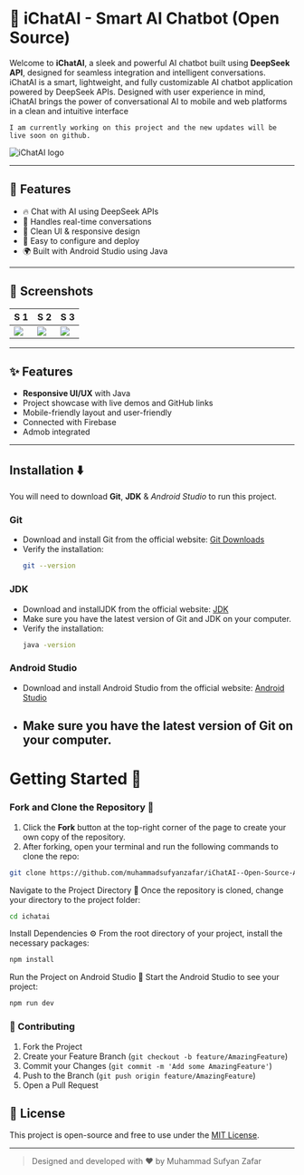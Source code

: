 # 🤖 **iChatAI - Smart AI Chatbot (Open Source)**

Welcome to **iChatAI**, a sleek and powerful AI chatbot built using **DeepSeek API**, designed for seamless integration and intelligent conversations.
iChatAI is a smart, lightweight, and fully customizable AI chatbot application powered by DeepSeek APIs. Designed with user experience in mind, iChatAI brings the power of conversational AI to mobile and web platforms in a clean and intuitive interface

```Note
I am currently working on this project and the new updates will be live soon on github.
  ```

![iChatAI logo](https://i.postimg.cc/ZqNmpWb8/ichatailogo.png)

---

## 🚀 Features
- 🔥 Chat with AI using DeepSeek APIs
- 🧠 Handles real-time conversations
- 💬 Clean UI & responsive design
- 🔧 Easy to configure and deploy
- 🌍 Built with Android Studio using Java

---

## 📸 Screenshots
| S 1 | S 2 | S 3 |
|--------|----------------|-------------------|
| ![](https://i.postimg.cc/0QCL0mLw/i-Chat-AI-S.jpg) | ![](https://i.postimg.cc/sDLbm30w/i-Chat-AI-S3.jpg) | ![](https://i.postimg.cc/fLMPyyJT/i-Chat-AI-S1.jpg) |

---

## ✨ Features

- **Responsive UI/UX** with Java
- Project showcase with live demos and GitHub links
- Mobile-friendly layout and user-friendly
- Connected with Firebase
- Admob integrated

---

## Installation ⬇️

You will need to download **Git**, **JDK** & *Android Studio* to run this project.

### Git

- Download and install Git from the official website: [Git Downloads](https://git-scm.com/)
- Verify the installation:
  ```bash
  git --version
  ```

### JDK

- Download and installJDK from the official website: [JDK](https://www.oracle.com/java/technologies/downloads/)
- Make sure you have the latest version of Git and JDK on your computer.
- Verify the installation:
  ```bash
  java -version
  ```

### Android Studio

- Download and install Android Studio from the official website: [Android Studio](https://developer.android.com/studio/)
- Make sure you have the latest version of Git on your computer.
  ---

# Getting Started 🎯

### Fork and Clone the Repository 🚀
1. Click the **Fork** button at the top-right corner of the page to create your own copy of the repository.
2. After forking, open your terminal and run the following commands to clone the repo:

  ```bash
  git clone https://github.com/muhammadsufyanzafar/iChatAI--Open-Source-AI-Chatbot-using-API.git
  ```
Navigate to the Project Directory 📂
Once the repository is cloned, change your directory to the project folder:
```bash
cd ichatai
```

Install Dependencies ⚙️
From the root directory of your project, install the necessary packages:
```bash
npm install
```

Run the Project on Android Studio 🚀
Start the Android Studio to see your project:
```bash
npm run dev
```


### 🤝 Contributing

1. Fork the Project
2. Create your Feature Branch (`git checkout -b feature/AmazingFeature`)
3. Commit your Changes (`git commit -m 'Add some AmazingFeature'`)
4. Push to the Branch (`git push origin feature/AmazingFeature`)
5. Open a Pull Request

## 📌 License

This project is open-source and free to use under the [MIT License](LICENSE).

---

> Designed and developed with ❤️ by Muhammad Sufyan Zafar

